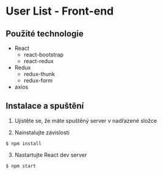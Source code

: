# User List - Front-end

## Použité technologie
- React
    - react-bootstrap
    - react-redux
- Redux
    - redux-thunk
    - redux-form
- axios

## Instalace a spuštění

1. Ujistěte se, že máte spuštěný server v nadřazené složce 

2. Nainstalujte závislosti
```
$ npm install
```

3. Nastartujte React dev server

```
$ npm start
```
